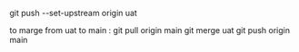 git push --set-upstream origin uat

to marge from uat to main : 
git pull origin main 
git merge uat 
git push origin main 

